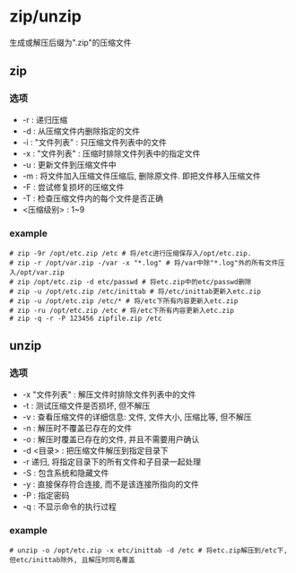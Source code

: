 # zip/unzip
生成或解压后缀为".zip"的压缩文件

## zip

### 选项
- -r : 递归压缩
- -d : 从压缩文件内删除指定的文件
- -i : "文件列表" : 只压缩文件列表中的文件
- -x : "文件列表" : 压缩时排除文件列表中的指定文件
- -u : 更新文件到压缩文件中
- -m : 将文件加入压缩文件压缩后, 删除原文件. 即把文件移入压缩文件
- -F : 尝试修复损坏的压缩文件
- -T : 检查压缩文件内的每个文件是否正确
- <压缩级别> : 1~9

### example
```
# zip -9r /opt/etc.zip /etc # 将/etc进行压缩保存入/opt/etc.zip.
# zip -r /opt/var.zip -/var -x "*.log" # 将/var中除"*.log"外的所有文件压入/opt/var.zip
# zip /opt/etc.zip -d etc/passwd # 将etc.zip中的etc/passwd删除
# zip -u /opt/etc.zip /etc/inittab # 将/etc/inittab更新入etc.zip
# zip -u /opt/etc.zip /etc/* # 将/etc下所有内容更新入etc.zip
# zip -ru /opt/etc.zip /etc # 将/etc下所有内容更新入etc.zip
# zip -q -r -P 123456 zipfile.zip /etc
```

## unzip
### 选项
- -x "文件列表" : 解压文件时排除文件列表中的文件
- -t : 测试压缩文件是否损坏, 但不解压
- -v : 查看压缩文件的详细信息: 文件, 文件大小, 压缩比等, 但不解压
- -n : 解压时不覆盖已存在的文件
- -o : 解压时覆盖已存在的文件, 并且不需要用户确认
- -d <目录> : 把压缩文件解压到指定目录下
- -r 递归, 将指定目录下的所有文件和子目录一起处理
- -S : 包含系统和隐藏文件
- -y : 直接保存符合连接, 而不是该连接所指向的文件
- -P : 指定密码
- -q : 不显示命令的执行过程

### example
```
# unzip -o /opt/etc.zip -x etc/inittab -d /etc # 将etc.zip解压到/etc下, 但etc/inittab除外, 且解压时同名覆盖
```